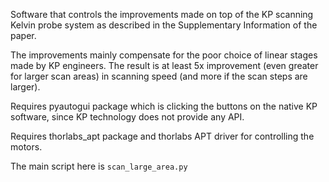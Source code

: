 Software that controls the improvements made on top
of the KP scanning Kelvin probe system as described in the Supplementary
Information of the paper.

The improvements mainly compensate for the poor
choice of linear stages made by KP engineers.
The result is at least 5x improvement (even greater for larger scan areas) 
in scanning speed
(and more if the scan steps are larger).

Requires pyautogui package which is clicking the buttons on the native
KP software, since KP technology does not provide any API.

Requires thorlabs_apt package and thorlabs APT driver for controlling the
motors.

The main script here is `scan_large_area.py`